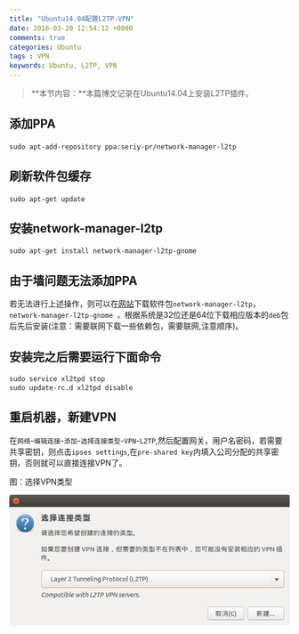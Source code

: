 ```yaml
---
title: "Ubuntu14.04配置L2TP-VPN"
date: 2016-03-20 12:54:12 +0800
comments: true
categories: Ubuntu
tags : VPN
keywords: Ubuntu, L2TP, VPN
---
```


>**本节内容：**本篇博文记录在Ubuntu14.04上安装L2TP插件。

<!-- more -->

## 添加PPA

`sudo apt-add-repository ppa:seriy-pr/network-manager-l2tp`

## 刷新软件包缓存

`sudo apt-get update`

## 安装network-manager-l2tp

`sudo apt-get install network-manager-l2tp-gnome`

## 由于墙问题无法添加PPA
 若无法进行上述操作，则可以在[网站](https://launchpad.net/~seriy-pr/+archive/ubuntu/network-manager-l2tp/+packages)下载软件包`network-manager-l2tp`，`network-manager-l2tp-gnome `，根据系统是32位还是64位下载相应版本的`deb`包后先后安装(注意：需要联网下载一些依赖包，需要联网,注意顺序)。

## 安装完之后需要运行下面命令

```
sudo service xl2tpd stop
sudo update-rc.d xl2tpd disable
```

## 重启机器，新建VPN
在`网络`-`编辑连接`-`添加`-`选择连接类型`-`VPN`-`L2TP`,然后配置网关，用户名密码，若需要共享密钥，则点击`ipses settings`,在`pre-shared key`内填入公司分配的共享密钥，否则就可以直接连接VPN了。

图：选择VPN类型

![L2TP-VPN](/resource/blog/2016-03/L2TP-VPN.png)

